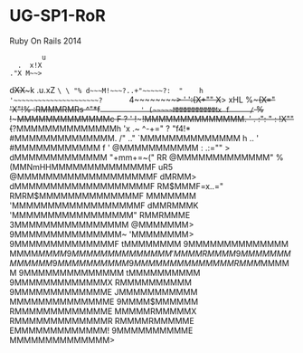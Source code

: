 UG-SP1-RoR
==========

Ruby On Rails 2014

            u
      .  x!X
    ."X M~~>
   d~~XX~~~k    .u.xZ `\ \ "%
  d~~~M!~~~?..+"~~~~~?:  "    h
 '~~~~~~~~~~~~~~~~~~~~~?      `
 4~~~~~~~~~~~~~~~~~~~~~~>     '
 ':~~~~~~~~~~(X+"" X~~~~>    xHL
  %~~~~~(X="      'X"!~~% :RMMMRMRs
   ^"*f`          ' (~~~~~MMMMMMMMMMMx
     f     /`   %   !~~~~~MMMMMMMMMMMMMc
     F    ?      '  !~~~~~!MMMMMMMMMMMMMM.
    ' .  :": "   :  !X""(~~?MMMMMMMMMMMMMMh
    'x  .~  ^-+="   ? "f4!*  #MMMMMMMMMMMMMM.
     /"               .."     `MMMMMMMMMMMMMM
     h ..             '         #MMMMMMMMMMMM
     f                '          @MMMMMMMMMMM
   :         .:=""     >       dMMMMMMMMMMMMM
   "+mm+=~("           RR     @MMMMMMMMMMMMM"
           %          (MMNmHHMMMMMMMMMMMMMMF
          uR5         @MMMMMMMMMMMMMMMMMMMF
        dMRMM>       dMMMMMMMMMMMMMMMMMMMF
       RM$MMMF=x..=" RMRM$MMMMMMMMMMMMMMF
      MMMMMMM       'MMMMMMMMMMMMMMMMMMF
     dMMRMMMK       'MMMMMMMMMMMMMMMMM"
     RMMRMMME       3MMMMMMMMMMMMMMMM
    @MMMMMMM>       9MMMMMMMMMMMMMMM~
   'MMMMMMMM>       9MMMMMMMMMMMMMMF
   tMMMMMMMM        9MMMMMMMMMMMMMM
   MMMM$MMMM        9MMMMMMMMMMMMMM
  'MMMMRMMMM        9MMMMMMMMMMMMM9
  MMMMMMMMMM        9MMMMMMMMMMMMMM
  RMMM$MMMMM        9MMMMMMMMMMMMMM
 tMMMMMMMMMM        9MMMMMMMMMMMMMX
 RMMMMMMMMMM        9MMMMMMMMMMMMME
JMMMMMMMMMMM        MMMMMMMMMMMMMME
9MMMM$MMMMMM        RMMMMMMMMMMMMME
MMMMMRMMMMMX        RMMMMMMMMMMMMMR
RMMMMRMMMMME        EMMMMMMMMMMMMM!
9MMMMMMMMMME        MMMMMMMMMMMMMM>
